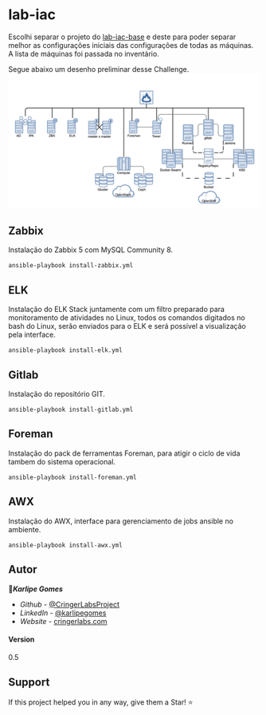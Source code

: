 # lab-iac

Escolhi separar o projeto do [lab-iac-base](https://github.com/CringerLabs/lab-iac-base) e deste para poder separar melhor as configurações iniciais das configurações de todas as máquinas. A lista de máquinas foi passada no inventário.

Segue abaixo um desenho preliminar desse Challenge.
![](images/cringerlabs_company.png)


## Zabbix

Instalação do Zabbix 5 com MySQL Community 8.
```
ansible-playbook install-zabbix.yml
```


## ELK

Instalação do ELK Stack juntamente com um filtro preparado para monitoramento de atividades no Linux, todos os comandos digitados no bash do Linux, serão enviados para o ELK e será possível a visualização pela interface.
```
ansible-playbook install-elk.yml
```


## Gitlab

Instalação do repositório GIT.
```
ansible-playbook install-gitlab.yml
```


## Foreman

Instalação do pack de ferramentas Foreman, para atigir o ciclo de vida tambem do sistema operacional.
```
ansible-playbook install-foreman.yml
```


## AWX

Instalação do AWX, interface para gerenciamento de jobs ansible no ambiente.
```
ansible-playbook install-awx.yml
```


## Autor

👤***Karlipe Gomes*** 

- *Github* - [@CringerLabsProject](https://github.com/cringerlabs/)
- *LinkedIn* - [@karlipegomes](https://www.linkedin.com/in/cfgomes/)
- *Website* - [cringerlabs.com](https://www.cringerlabs.com/)

#### Version
0.5

## Support 

If this project helped you in any way, give them a Star! ⭐️



